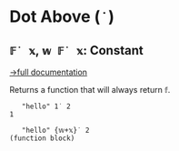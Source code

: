 # Dot Above (`˙`)

## `𝔽˙ 𝕩`, `𝕨 𝔽˙ 𝕩`: Constant
[→full documentation](https://mlochbaum.github.io/BQN/doc/constant.html)

Returns a function that will always return `𝕗`.

```bqn
   "hello" 1˙ 2
1

   "hello" {𝕨+𝕩}˙ 2
(function block)
```
